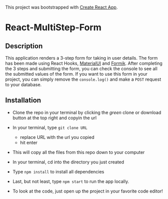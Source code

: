 This project was bootstrapped with [Create React App](https://github.com/facebookincubator/create-react-app).
# React-MultiStep-Form

## Description

This application renders a 3-step form for taking in user details. The form has been made using React Hooks, [MaterialUI](https://material-ui.com/) and [Formik](https://jaredpalmer.com/formik). After completing the 3 steps and submitting the form, you can check the console to see all the submitted values of the form. If you want to use this form in your project, you can simply remove the ```console.log()``` and make a ```POST``` request to your database.

## Installation
- Clone the repo in your terminal by clicking the _green_ clone or download button at the top right and copyin the url
- In your terminal, type ```git clone URL```
  - replace URL with the url you copied
  - hit enter
- This will copy all the files from this repo down to your computer
- In your terminal, cd into the directory you just created
- Type ```npm install``` to install all dependencies
- Last, but not least, type ```npm start``` to run the app locally.

- To look at the code, just open up the project in your favorite code editor!
